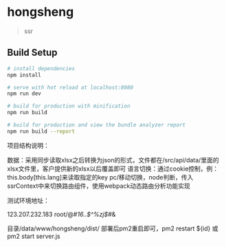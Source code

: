 # hongsheng

> ssr

## Build Setup

``` bash
# install dependencies
npm install

# serve with hot reload at localhost:8080
npm run dev

# build for production with minification
npm run build

# build for production and view the bundle analyzer report
npm run build --report
```

项目结构说明：

数据：采用同步读取xlsx之后转换为json的形式，文件都在/src/api/data/里面的xlsx文件里，客户提供新的xlsx以后覆盖即可
语言切换：通过cookie控制，例：this.body[this.lang]来读取指定的key
pc/移动切换，node判断，传入ssrContext中来切换路由组件，使用webpack动态路由分析功能实现

测试环境地址：

123.207.232.183 root/@#*16..$^%zj$#*&

目录/data/www/hongsheng/dist/
部署后pm2重启即可，pm2 restart ${id} 或 pm2 start server.js